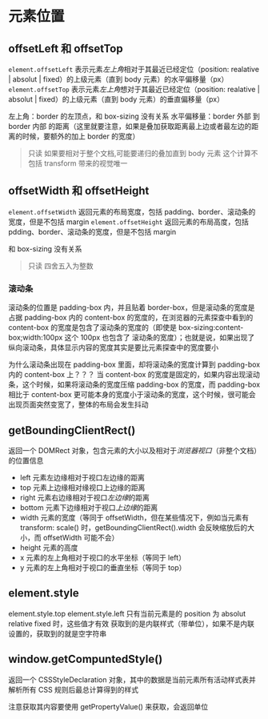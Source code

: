 # 元素位置

## offsetLeft 和 offsetTop

`element.offsetLeft` 表示元素*左上角*相对于其最近已经定位（position: realative | absolut | fixed）的上级元素（直到 body 元素）的水平偏移量（px）
`element.offsetTop` 表示元素*左上角*想对于其最近已经定位（position: realative | absolut | fixed）的上级元素（直到 body 元素）的垂直偏移量（px）

左上角：border 的左顶点，和 box-sizing 没有关系
水平偏移量：border 外部 到 border 内部 的距离（这里就要注意，如果是叠加获取距离最上边或者最左边的距离的时候，要额外的加上 border 的宽度）

> 只读
> 如果要相对于整个文档,可能要递归的叠加直到 body 元素
> 这个计算不包括 transform 带来的视觉唯一

## offsetWidth 和 offsetHeight

`element.offsetWidth` 返回元素的布局宽度，包括 padding、border、滚动条的宽度，但是不包括 margin
`element.offsetHeight` 返回元素的布局高度，包括 pdding、border、滚动条的宽度，但是不包括 margin

和 box-sizing 没有关系

> 只读
> 四舍五入为整数

### 滚动条

滚动条的位置是 padding-box 内，并且贴着 border-box，但是滚动条的宽度是占据 padding-box 内的 content-box 的宽度的，在浏览器的元素探查中看到的 content-box 的宽度是包含了滚动条的宽度的（即使是 box-sizing:content-box;width:100px 这个 100px 也包含了 滚动条的宽度）；也就是说，如果出现了纵向滚动条，具体显示内容的宽度其实是要比元素探查中的宽度要小

为什么滚动条出现在 padding-box 里面，却将滚动条的宽度计算到 padding-box 内的 content-box 上？？？
当 content-box 的宽度是固定的，如果内容出现滚动条，这个时候，如果将滚动条的宽度压缩 padding-box 的宽度，而 padding-box 相比于 content-box 更可能本身的宽度小于滚动条的宽度，这个时候，很可能会出现页面突然变宽了，整体的布局会发生抖动

## getBoundingClientRect()

返回一个 DOMRect 对象，包含元素的大小以及相对于*浏览器视口*（非整个文档）的位置信息

- left 元素左边缘相对于视口左边缘的距离
- top 元素上边缘相对缘视口上边缘的距离
- right 元素右边缘相对于视口*左边缘*的距离
- bottom 元素下边缘相对于视口*上边缘*的距离
- width 元素的宽度（等同于 offsetWidth，但在某些情况下，例如当元素有 transform: scale() 时，getBoundingClientRect().width 会反映缩放后的大小，而 offsetWidth 可能不会）
- height 元素的高度
- x 元素的左上角相对于视口的水平坐标（等同于 left）
- y 元素的左上角相对于视口的垂直坐标（等同于 top）

## element.style

element.style.top
element.style.left
只有当前元素是的 position 为 absolut relative fixed 时，这些值才有效
获取到的是内联样式（带单位），如果不是内联设置的，获取到的就是空字符串

## window.getCompuntedStyle()

返回一个 CSSStyleDeclaration 对象，其中的数据是当前元素所有活动样式表并解析所有 CSS 规则后最总计算得到的样式

注意获取其内容要使用 getPropertyValue() 来获取，会返回单位
